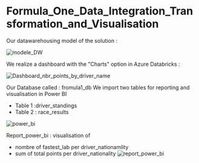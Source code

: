 # Formula_One_Data_Integration_Transformation_and_Visualisation

Our datawarehousing model of the solution :

![modele_DW](https://github.com/mohamedkanfoudi/Formula_One_Data_Integration_Transformation_and_Visualisation/assets/76444482/ed7b6915-316a-4855-b948-0d50ab9711f7)

We realize a dashboard with the "Charts" option in Azure Databricks :

![Dashboard_nbr_points_by_driver_name](https://github.com/mohamedkanfoudi/Formula_One_Data_Integration_Transformation_and_Visualisation/assets/76444482/d7eea86f-843b-4b6d-a2f7-b5b5fa0c4161)

Our Database called : fromula1_db 
We import two tables for reporting and visualisation in Power BI
- Table 1 :driver_standings
- Table 2 : race_results

![power_bi](https://github.com/mohamedkanfoudi/Formula_One_Data_Integration_Transformation_and_Visualisation/assets/76444482/354d2c34-6ef3-4632-8362-d5f76e26e8ae)

Report_power_bi : visualisation of 
- nombre of fastest_lab per driver_nationamlity
- sum of total points per driver_nationality
![report_power_bi](https://github.com/mohamedkanfoudi/Formula_One_Data_Integration_Transformation_and_Visualisation/assets/76444482/01a298f3-a064-4bc2-a9b7-046ed5c9b658)
